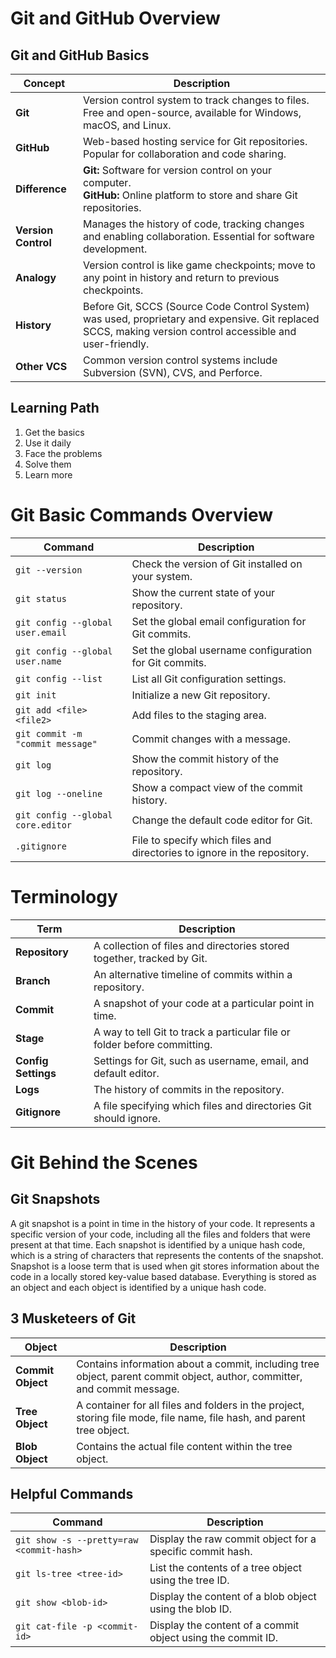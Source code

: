 # Git and GitHub Overview

## Git and GitHub Basics

| **Concept**               | **Description**                                                                                     |
|---------------------------|-----------------------------------------------------------------------------------------------------|
| **Git**                   | Version control system to track changes to files. Free and open-source, available for Windows, macOS, and Linux. |
| **GitHub**                | Web-based hosting service for Git repositories. Popular for collaboration and code sharing.         |
| **Difference**            | **Git:** Software for version control on your computer. <br> **GitHub:** Online platform to store and share Git repositories. |
| **Version Control**       | Manages the history of code, tracking changes and enabling collaboration. Essential for software development. |
| **Analogy**               | Version control is like game checkpoints; move to any point in history and return to previous checkpoints. |
| **History**               | Before Git, SCCS (Source Code Control System) was used, proprietary and expensive. Git replaced SCCS, making version control accessible and user-friendly. |
| **Other VCS**             | Common version control systems include Subversion (SVN), CVS, and Perforce.                        |

## Learning Path

1. Get the basics
2. Use it daily
3. Face the problems
4. Solve them
5. Learn more

# Git Basic Commands Overview

| **Command**                             | **Description**                                                                                              |
|-----------------------------------------|--------------------------------------------------------------------------------------------------------------|
| `git --version`                         | Check the version of Git installed on your system.                                                           |
| `git status`                            | Show the current state of your repository.                                                                   |
| `git config --global user.email`        | Set the global email configuration for Git commits.                                                          |
| `git config --global user.name`         | Set the global username configuration for Git commits.                                                       |
| `git config --list`                     | List all Git configuration settings.                                                                         |
| `git init`                              | Initialize a new Git repository.                                                                             |
| `git add <file> <file2>`                | Add files to the staging area.                                                                               |
| `git commit -m "commit message"`        | Commit changes with a message.                                                                               |
| `git log`                               | Show the commit history of the repository.                                                                   |
| `git log --oneline`                     | Show a compact view of the commit history.                                                                   |
| `git config --global core.editor`       | Change the default code editor for Git.                                                                      |
| `.gitignore`                            | File to specify which files and directories to ignore in the repository.                                      |

# Terminology

| **Term**           | **Description**                                                                                              |
|--------------------|--------------------------------------------------------------------------------------------------------------|
| **Repository**     | A collection of files and directories stored together, tracked by Git.                                       |
| **Branch**         | An alternative timeline of commits within a repository.                                                      |
| **Commit**         | A snapshot of your code at a particular point in time.                                                       |
| **Stage**          | A way to tell Git to track a particular file or folder before committing.                                    |
| **Config Settings**| Settings for Git, such as username, email, and default editor.                                               |
| **Logs**           | The history of commits in the repository.                                                                    |
| **Gitignore**      | A file specifying which files and directories Git should ignore.                                             |

# Git Behind the Scenes

## Git Snapshots
A git snapshot is a point in time in the history of your code. It represents a specific version of your code, including all the files and folders that were present at that time. Each snapshot is identified by a unique hash code, which is a string of characters that represents the contents of the snapshot. Snapshot is a loose term that is used when git stores information about the code in a locally stored key-value based database. Everything is stored as an object and each object is identified by a unique hash code.

## 3 Musketeers of Git

| **Object**        | **Description**                                                                                              |
|-------------------|--------------------------------------------------------------------------------------------------------------|
| **Commit Object** | Contains information about a commit, including tree object, parent commit object, author, committer, and commit message. |
| **Tree Object**   | A container for all files and folders in the project, storing file mode, file name, file hash, and parent tree object. |
| **Blob Object**   | Contains the actual file content within the tree object.                                                     |

## Helpful Commands

| **Command**                                    | **Description**                                                                                              |
|------------------------------------------------|--------------------------------------------------------------------------------------------------------------|
| `git show -s --pretty=raw <commit-hash>`       | Display the raw commit object for a specific commit hash.                                                    |
| `git ls-tree <tree-id>`                        | List the contents of a tree object using the tree ID.                                                        |
| `git show <blob-id>`                           | Display the content of a blob object using the blob ID.                                                      |
| `git cat-file -p <commit-id>`                  | Display the content of a commit object using the commit ID.                                                  |


